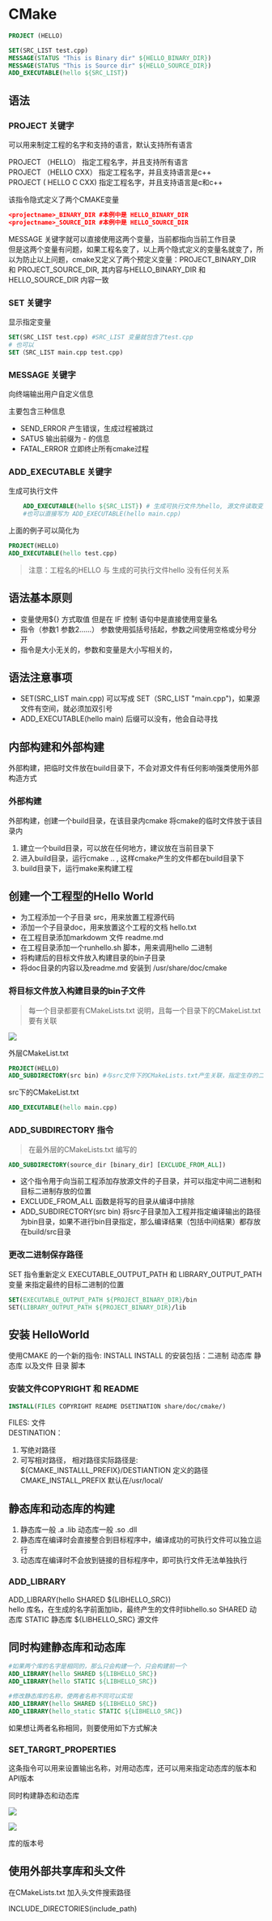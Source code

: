 # CMake

```cmake
PROJECT (HELLO)

SET(SRC_LIST test.cpp)
MESSAGE(STATUS "This is Binary dir" ${HELLO_BINARY_DIR})
MESSAGE(STATUS "This is Source dir" ${HELLO_SOURCE_DIR})
ADD_EXECUTABLE(hello ${SRC_LIST})

```

## 语法

### PROJECT 关键字

可以用来制定工程的名字和支持的语言，默认支持所有语言

PROJECT （HELLO） 指定工程名字，并且支持所有语言  
PROJECT （HELLO CXX） 指定工程名字，并且支持语言是c++  
PROJECT  ( HELLO C CXX) 指定工程名字，并且支持语言是c和c++  

该指令隐式定义了两个CMAKE变量
```cmake
<projectname>_BINARY_DIR #本例中是 HELLO_BINARY_DIR
<projectname>_SOURCE_DIR #本例中是 HELLO_SOURCE_DIR
```

MESSAGE 关键字就可以直接使用这两个变量，当前都指向当前工作目录  
但是这两个变量有问题，如果工程名变了，以上两个隐式定义的变量名就变了，所以为防止以上问题，cmake又定义了两个预定义变量：PROJECT_BINARY_DIR 和 PROJECT_SOURCE_DIR, 其内容与HELLO_BINARY_DIR 和 HELLO_SOURCE_DIR 内容一致

### SET 关键字

显示指定变量

```CMake
SET(SRC_LIST test.cpp) #SRC_LIST 变量就包含了test.cpp
# 也可以
SET（SRC_LIST main.cpp test.cpp)
```

### MESSAGE 关键字

向终端输出用户自定义信息  

主要包含三种信息  
+ SEND_ERROR 产生错误，生成过程被跳过
+ SATUS 输出前缀为 - 的信息
+ FATAL_ERROR 立即终止所有cmake过程

### ADD_EXECUTABLE 关键字

生成可执行文件

```CMake
	ADD_EXECUTABLE(hello ${SRC_LIST}) # 生成可执行文件为hello, 源文件读取变量SRC_LIST的内容
	#也可以直接写为 ADD_EXECUTABLE(hello main.cpp)
```

上面的例子可以简化为
```CMake
PROJECT(HELLO)
ADD_EXECUTABLE(hello test.cpp)
```

> 注意：工程名的HELLO 与 生成的可执行文件hello 没有任何关系

## 语法基本原则

+ 变量使用${} 方式取值 但是在 IF 控制 语句中是直接使用变量名
+ 指令（参数1 参数2……） 参数使用弧括号括起，参数之间使用空格或分号分开
+ 指令是大小无关的，参数和变量是大小写相关的，

## 语法注意事项

+  SET(SRC_LIST main.cpp) 可以写成 SET（SRC_LIST "main.cpp")，如果源文件有空间，就必须加双引号
+ ADD_EXECUTABLE(hello main) 后缀可以没有，他会自动寻找


## 内部构建和外部构建

外部构建，把临时文件放在build目录下，不会对源文件有任何影响强类使用外部构造方式

### 外部构建

外部构建，创建一个build目录，在该目录内cmake 将cmake的临时文件放于该目录内

1. 建立一个build目录，可以放在任何地方，建议放在当前目录下
2. 进入build目录，运行cmake .. , 这样cmake产生的文件都在build目录下
3. build目录下，运行make来构建工程

## 创建一个工程型的Hello World

+ 为工程添加一个子目录 src，用来放置工程源代码
+ 添加一个子目录doc，用来放置这个工程的文档 hello.txt
+ 在工程目录添加markdowm 文件 readme.md
+ 在工程目录添加一个runhello.sh 脚本，用来调用hello 二进制
+ 将构建后的目标文件放入构建目录的bin子目录
+ 将doc目录的内容以及readme.md 安装到 /usr/share/doc/cmake

### 将目标文件放入构建目录的bin子文件

> 每一个目录都要有CMakeLists.txt 说明，且每一个目录下的CMakeList.txt 要有关联

![](../../../resources/Pasted%20image%2020221222212302.png)

外层CMakeList.txt

```cmake
PROJECT(HELLO)
ADD_SUBDIRECTORY(src bin) #与src文件下的CMakeLists.txt产生关联，指定生存的二进制文件存放在bin目录下
```

src下的CMakeList.txt

```cmake
ADD_EXECUTABLE(hello main.cpp)
```

### ADD_SUBDIRECTORY 指令

> 在最外层的CMakeLists.txt 编写的

```cmake
ADD_SUBDIRECTORY(source_dir [binary_dir] [EXCLUDE_FROM_ALL])
```

- 这个指令用于向当前工程添加存放源文件的子目录，并可以指定中间二进制和目标二进制存放的位置
- EXCLUDE_FROM_ALL 函数是将写的目录从编译中排除
- ADD_SUBDIRECTORY(src bin)
将src子目录加入工程并指定编译输出的路径为bin目录，如果不进行bin目录指定，那么编译结果（包括中间结果）都存放在build/src目录

### 更改二进制保存路径

SET 指令重新定义 EXECUTABLE_OUTPUT_PATH 和 LIBRARY_OUTPUT_PATH 变量 来指定最终的目标二进制的位置

```CMake
SET(EXECUTABLE_OUTPUT_PATH ${PROJECT_BINARY_DIR}/bin
SET(LIBRARY_OUTPUT_PATH ${PROJECT_BINARY_DIR}/lib
```

## 安装 HelloWorld

使用CMAKE 的一个新的指令: INSTALL
INSTALL 的安装包括：二进制 动态库 静态库 以及文件 目录 脚本

### 安装文件COPYRIGHT 和 README

```CMake
INSTALL(FILES COPYRIGHT README DSETINATION share/doc/cmake/)
```

FILES: 文件  
DESTINATION：  
1. 写绝对路径
2. 可写相对路径， 相对路径实际路径是: ${CMAKE_INSTALLL_PREFIX}/DESTIANTION 定义的路径
CMAKE_INSTALL_PREFIX 默认在/usr/local/


## 静态库和动态库的构建

1. 静态库一般 .a .lib 动态库一般 .so .dll
2. 静态库在编译时会直接整合到目标程序中，编译成功的可执行文件可以独立运行
3. 动态库在编译时不会放到链接的目标程序中，即可执行文件无法单独执行

### ADD_LIBRARY

ADD_LIBRARY(hello SHARED ${LIBHELLO_SRC})  
hello 库名，在生成的名字前面加lib，最终产生的文件时libhello.so
SHARED 动态库 STATIC 静态库
${LIBHELLO_SRC} 源文件

## 同时构建静态库和动态库

```CMake
#如果两个库的名字是相同的，那么只会构建一个，只会构建前一个
ADD_LIBRARY(hello SHARED ${LIBHELLO_SRC})
ADD_LIBRARY(hello STATIC ${LIBHELLO_SRC})

#修改静态库的名称，使两者名称不同可以实现
ADD_LIBRARY(hello SHARED ${LIBHELLO_SRC})
ADD_LIBRARY(hello_static STATIC ${LIBHELLO_SRC})
```

如果想让两者名称相同，则要使用如下方式解决

### SET_TARGRT_PROPERTIES

这条指令可以用来设置输出名称，对用动态库，还可以用来指定动态库的版本和API版本

同时构建静态和动态库

![](../../../resources/Pasted%20image%2020221222225231.png)

![](../../../resources/Pasted%20image%2020221222225416.png)

库的版本号

## 使用外部共享库和头文件

在CMakeLists.txt 加入头文件搜索路径

INCLUDE_DIRECTORIES(include_path)

